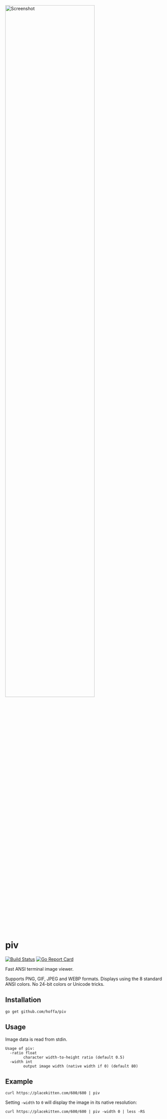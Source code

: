 <img src="https://i.imgur.com/Jp9nccS.png" alt="Screenshot" width="75%" />

# piv

[![Build Status](https://travis-ci.com/hoffa/piv.svg?branch=master)](https://travis-ci.com/hoffa/piv)
[![Go Report Card](https://goreportcard.com/badge/github.com/hoffa/piv)](https://goreportcard.com/report/github.com/hoffa/piv)

Fast ANSI terminal image viewer.

Supports PNG, GIF, JPEG and WEBP formats. Displays using the 8 standard ANSI colors. No 24-bit colors or Unicode tricks.

## Installation

```shell
go get github.com/hoffa/piv
```

## Usage

Image data is read from stdin.

```
Usage of piv:
  -ratio float
        character width-to-height ratio (default 0.5)
  -width int
        output image width (native width if 0) (default 80)
```

## Example

```shell
curl https://placekitten.com/600/600 | piv
```

Setting `-width` to `0` will display the image in its native resolution:

```shell
curl https://placekitten.com/600/600 | piv -width 0 | less -RS
```
